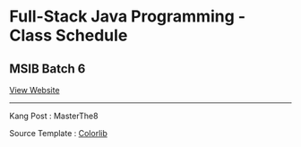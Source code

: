 # Full-Stack Java Programming - Class Schedule

## MSIB Batch 6

[View Website](https://masterthe8.github.io/FSJP-Class-Schedule/)

---
Kang Post : MasterThe8

Source Template : [Colorlib](https://colorlib.com/wp/template/calendar-04/)


